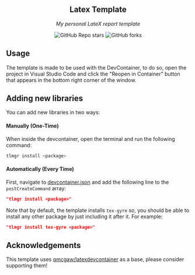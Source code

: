 <div align="center">

## Latex Template

_My personal LateX report template_

</div>

<div align="center">

![GitHub Repo stars](https://img.shields.io/github/stars/1Solon/AS2-AES-Encryption?style=for-the-badge)
![GitHub forks](https://img.shields.io/github/forks/1Solon/AS2-AES-Encryption?style=for-the-badge)

</div>

## Usage

The template is made to be used with the DevContainer, to do so, open the project in Visual Studio Code and click the "Reopen in Container" button that appears in the bottom right corner of the window.

## Adding new libraries

You can add new libraries in two ways:

#### Manually (One-Time)

When inside the devcontainer, open the terminal and run the following command:

```bash
tlmgr install <package>
```

#### Automatically (Every Time)

First, navigate to [devcontainer.json](.devcontainer/devcontainer.json) and add the following line to the `postCreateCommand` array:

```json
"tlmgr install <package>"
```

Note that by default, the template installs `tex-gyre` so, you should be able to install any other package by just including it after it. For example:

```json
"tlmgr install tex-gyre <package>"
```

## Acknowledgements

This template uses [qmcgaw/latexdevcontainer](https://hub.docker.com/r/qmcgaw/latexdevcontainer/) as a base, please consider supporting them!